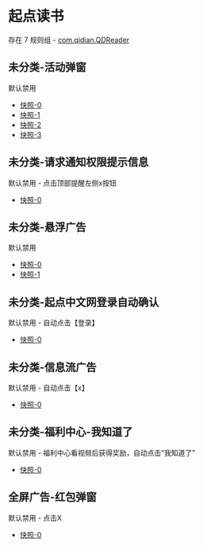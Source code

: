 # 起点读书

存在 7 规则组 - [com.qidian.QDReader](/src/apps/com.qidian.QDReader.ts)

## 未分类-活动弹窗

默认禁用

- [快照-0](https://i.gkd.li/i/12640195)
- [快照-1](https://i.gkd.li/i/12640158)
- [快照-2](https://i.gkd.li/i/12818198)
- [快照-3](https://i.gkd.li/i/13469004)

## 未分类-请求通知权限提示信息

默认禁用 - 点击顶部提醒左侧x按钮

- [快照-0](https://i.gkd.li/i/12640242)

## 未分类-悬浮广告

默认禁用

- [快照-0](https://i.gkd.li/i/12717032)
- [快照-1](https://i.gkd.li/i/13459031)

## 未分类-起点中文网登录自动确认

默认禁用 - 自动点击【登录】

- [快照-0](https://i.gkd.li/i/12903081)

## 未分类-信息流广告

默认禁用 - 自动点击【x】

- [快照-0](https://i.gkd.li/i/13406169)

## 未分类-福利中心-我知道了

默认禁用 - 福利中心看视频后获得奖励，自动点击“我知道了”

- [快照-0](https://i.gkd.li/i/13606901)

## 全屏广告-红包弹窗

默认禁用 - 点击X

- [快照-0](https://i.gkd.li/i/13918466)
